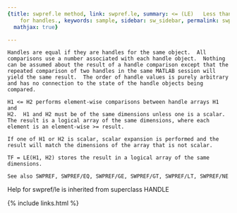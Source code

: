 ```yaml
---
{title: swpref.le method, link: swpref.le, summary: <= (LE)   Less than or equal relation
    for handles., keywords: sample, sidebar: sw_sidebar, permalink: swpref_le, folder: swpref,
  mathjax: true}

---
```

    Handles are equal if they are handles for the same object.  All 
    comparisons use a number associated with each handle object.  Nothing
    can be assumed about the result of a handle comparison except that the
    repeated comparison of two handles in the same MATLAB session will 
    yield the same result.  The order of handle values is purely arbitrary 
    and has no connection to the state of the handle objects being 
    compared.
 
    H1 <= H2 performs element-wise comparisons between handle arrays H1 and
    H2.  H1 and H2 must be of the same dimensions unless one is a scalar.
    The result is a logical array of the same dimensions, where each
    element is an element-wise >= result.
 
    If one of H1 or H2 is scalar, scalar expansion is performed and the 
    result will match the dimensions of the array that is not scalar.
 
    TF = LE(H1, H2) stores the result in a logical array of the same 
    dimensions.
 
    See also SWPREF, SWPREF/EQ, SWPREF/GE, SWPREF/GT, SWPREF/LT, SWPREF/NE
Help for swpref/le is inherited from superclass HANDLE

{% include links.html %}
